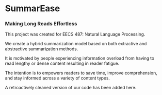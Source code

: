 # SummarEase
### Making Long Reads Effortless
This project was created for EECS 487: Natural Language Processing.

We create a hybrid summarization model based on both extractive and abstractive summarization methods. 

It is motivated by people experiencing information overload from having to read lengthy or dense content resulting in 
reader fatigue.

The intention is to empowers readers to save time, improve comprehension, and stay informed across a variety of content types.

A retroactively cleaned version of our code has been added here. 